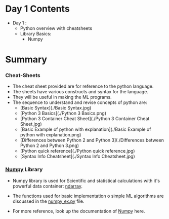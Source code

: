# Day 1 Contents

  * Day 1 :
    - Python overview with cheatsheets
    - Library Basics:
      - Numpy

# Summary
  ### Cheat-Sheets
  * The cheat sheet provided are for reference to the python language.
  * The sheets have various constructs and syntax for the language.
  * They will be useful in making the ML programs.
  * The sequence to understand and revise concepts of python are:
    - [Basic Syntax](./Basic Syntax.jpg)
    - [Python 3 Basics](./Python 3 Basics.png)
    - [Python 3 Container Cheat Sheet](./Python 3 Container Cheat Sheet.jpg)
    - [Basic Example of python with explanation](./Basic Example of python with explanation.png)
    - [Differences between Python 2 and Python 3](./Differences between Python 2 and Python 3.png)
    - [Python quick reference](./Python quick reference.jpg)
    - [Syntax Info Cheatsheet](./Syntax Info Cheatsheet.jpg)

  ### [Numpy](https://www.numpy.org/doc/1.17/reference/index.html) Library

  * Numpy library is used for Scientific and statistical calculations with it's powerful data container: [ndarray](https://www.numpy.org/doc/1.17/reference/arrays.ndarray.html).

  * The functions used for basic implementation o simple ML algorithms are discussed in the [numpy_ex.py](./numpy_ex.py) file.

  * For more reference, look up the documentation of [Numpy](https://www.numpy.org/doc/1.17/reference/index.html) here.